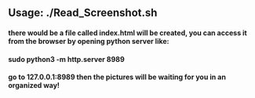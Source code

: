 ## Usage:  ./Read_Screenshot.sh

#### there would be a file called index.html will be created, you can access it from the browser by opening python server like:
#### sudo python3 -m http.server 8989
#### go to 127.0.0.1:8989 then the pictures will be waiting for you in an organized way!
